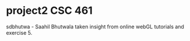 # project2 CSC 461 
sdbhutwa - Saahil Bhutwala
taken insight from online webGL tutorials and exercise 5.
